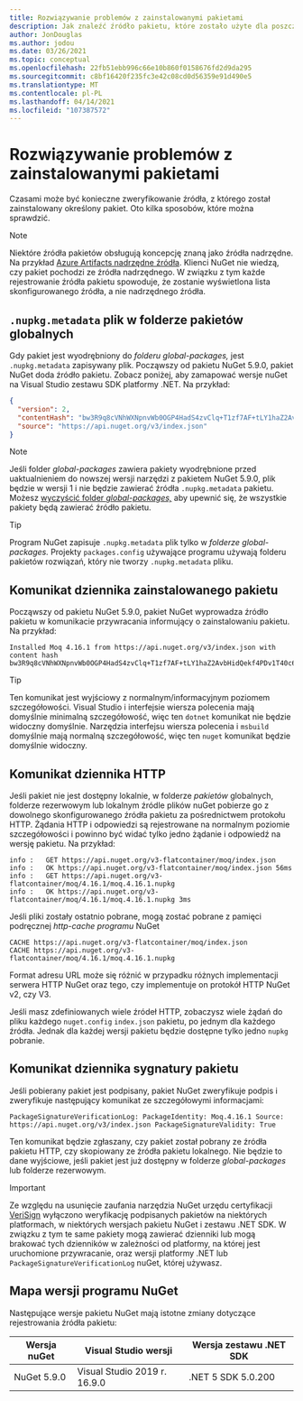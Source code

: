 ```yaml
---
title: Rozwiązywanie problemów z zainstalowanymi pakietami
description: Jak znaleźć źródło pakietu, które zostało użyte dla poszczególnych pakietów
author: JonDouglas
ms.author: jodou
ms.date: 03/26/2021
ms.topic: conceptual
ms.openlocfilehash: 22fb51ebb996c66e10b860f0158676fd2d9da295
ms.sourcegitcommit: c8bf16420f235fc3e42c08cd0d56359e91d490e5
ms.translationtype: MT
ms.contentlocale: pl-PL
ms.lasthandoff: 04/14/2021
ms.locfileid: "107387572"
---
```

# <a name="troubleshooting-installed-packages"></a>Rozwiązywanie problemów z zainstalowanymi pakietami

Czasami może być konieczne zweryfikowanie źródła, z którego został zainstalowany określony pakiet. Oto kilka sposobów, które można sprawdzić.

> [!Note]
> Niektóre źródła pakietów obsługują koncepcję znaną jako źródła nadrzędne. Na przykład [Azure Artifacts nadrzędne źródła](/azure/devops/artifacts/concepts/upstream-sources). Klienci NuGet nie wiedzą, czy pakiet pochodzi ze źródła nadrzędnego. W związku z tym każde rejestrowanie źródła pakietu spowoduje, że zostanie wyświetlona lista skonfigurowanego źródła, a nie nadrzędnego źródła.

## <a name="nupkgmetadata-file-in-global-packages-folder"></a>`.nupkg.metadata` plik w folderze pakietów globalnych

Gdy pakiet jest wyodrębniony do *folderu global-packages,* jest `.nupkg.metadata` zapisywany plik. Począwszy od pakietu NuGet 5.9.0, pakiet NuGet doda źródło pakietu. Zobacz poniżej, aby zamapować wersje nuGet na Visual Studio zestawu SDK platformy .NET. Na przykład:

```json
{
  "version": 2,
  "contentHash": "bw3R9q8cVNhWXNpnvWb0OGP4HadS4zvClq+T1zf7AF+tLY1haZ2AvbHidQekf4PDv1T40c6brZeT/V0IBq7cEQ==",
  "source": "https://api.nuget.org/v3/index.json"
}
```

> [!Note]
> Jeśli folder *global-packages* zawiera pakiety wyodrębnione przed uaktualnieniem do nowszej wersji narzędzi z pakietem NuGet 5.9.0, plik będzie w wersji 1 i nie będzie zawierać źródła `.nupkg.metadata` pakietu. Możesz [wyczyścić folder *global-packages,*](../consume-packages/managing-the-global-packages-and-cache-folders.md#clearing-local-folders) aby upewnić się, że wszystkie pakiety będą zawierać źródło pakietu.

> [!Tip]
> Program NuGet zapisuje `.nupkg.metadata` plik tylko w *folderze global-packages.* Projekty `packages.config` używające programu używają folderu pakietów rozwiązań, który nie tworzy `.nupkg.metadata` pliku.

## <a name="installed-package-log-message"></a>Komunikat dziennika zainstalowanego pakietu

Począwszy od pakietu NuGet 5.9.0, pakiet NuGet wyprowadza źródło pakietu w komunikacie przywracania informujący o zainstalowaniu pakietu. Na przykład:

```text
Installed Moq 4.16.1 from https://api.nuget.org/v3/index.json with content hash bw3R9q8cVNhWXNpnvWb0OGP4HadS4zvClq+T1zf7AF+tLY1haZ2AvbHidQekf4PDv1T40c6brZeT/V0IBq7cEQ==.
```

> [!Tip]
> Ten komunikat jest wyjściowy z normalnym/informacyjnym poziomem szczegółowości. Visual Studio i interfejsie wiersza polecenia mają domyślnie minimalną szczegółowość, więc ten `dotnet` komunikat nie będzie widoczny domyślnie. Narzędzia interfejsu wiersza polecenia i `msbuild` domyślnie mają normalną szczegółowość, więc ten `nuget` komunikat będzie domyślnie widoczny.

## <a name="http-log-message"></a>Komunikat dziennika HTTP

Jeśli pakiet nie jest dostępny lokalnie, w folderze *pakietów* globalnych, folderze rezerwowym lub lokalnym źródle plików nuGet pobierze go z dowolnego skonfigurowanego źródła pakietu za pośrednictwem protokołu HTTP. Żądania HTTP i odpowiedzi są rejestrowane na normalnym poziomie szczegółowości i powinno być widać tylko jedno żądanie i odpowiedź na wersję pakietu. Na przykład:

```text
info :   GET https://api.nuget.org/v3-flatcontainer/moq/index.json
info :   OK https://api.nuget.org/v3-flatcontainer/moq/index.json 56ms
info :   GET https://api.nuget.org/v3-flatcontainer/moq/4.16.1/moq.4.16.1.nupkg
info :   OK https://api.nuget.org/v3-flatcontainer/moq/4.16.1/moq.4.16.1.nupkg 3ms
```

Jeśli pliki zostały ostatnio pobrane, mogą zostać pobrane z pamięci podręcznej *http-cache programu* NuGet

```text
CACHE https://api.nuget.org/v3-flatcontainer/moq/index.json
CACHE https://api.nuget.org/v3-flatcontainer/moq/4.16.1/moq.4.16.1.nupkg
```

Format adresu URL może się różnić w przypadku różnych implementacji serwera HTTP NuGet oraz tego, czy implementuje on protokół HTTP NuGet v2, czy V3.

Jeśli masz zdefiniowanych wiele źródeł HTTP, zobaczysz wiele żądań do pliku każdego `nuget.config` `index.json` pakietu, po jednym dla każdego źródła. Jednak dla każdej wersji pakietu będzie dostępne tylko jedno `nupkg` pobranie.

## <a name="package-signature-log-message"></a>Komunikat dziennika sygnatury pakietu

Jeśli pobierany pakiet jest podpisany, pakiet NuGet zweryfikuje podpis i zweryfikuje następujący komunikat ze szczegółowymi informacjami:

```text
PackageSignatureVerificationLog: PackageIdentity: Moq.4.16.1 Source: https://api.nuget.org/v3/index.json PackageSignatureValidity: True
```

Ten komunikat będzie zgłaszany, czy pakiet został pobrany ze źródła pakietu HTTP, czy skopiowany ze źródła pakietu lokalnego. Nie będzie to dane wyjściowe, jeśli pakiet jest już dostępny w folderze *global-packages* lub folderze rezerwowym.

> [!Important]
> Ze względu na usunięcie zaufania narzędzia NuGet urzędu certyfikacji [VeriSign](https://github.com/dotnet/announcements/issues/180) wyłączono weryfikację podpisanych pakietów na niektórych platformach, w niektórych wersjach pakietu NuGet i zestawu .NET SDK. W związku z tym te same pakiety mogą zawierać dzienniki lub mogą brakować tych dzienników w zależności od platformy, na której jest uruchomione przywracanie, oraz wersji platformy .NET lub `PackageSignatureVerificationLog` nuGet, której używasz.

## <a name="nuget-version-map"></a>Mapa wersji programu NuGet

Następujące wersje pakietu NuGet mają istotne zmiany dotyczące rejestrowania źródła pakietu:

|Wersja nuGet|Visual Studio wersji|Wersja zestawu .NET SDK|
|---|---|---|
|NuGet 5.9.0|Visual Studio 2019 r. 16.9.0|.NET 5 SDK 5.0.200|

